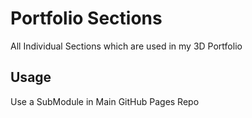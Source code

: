 # Portfolio Sections

All Individual Sections which are used in my 3D Portfolio

## Usage

Use a SubModule in Main GitHub Pages Repo